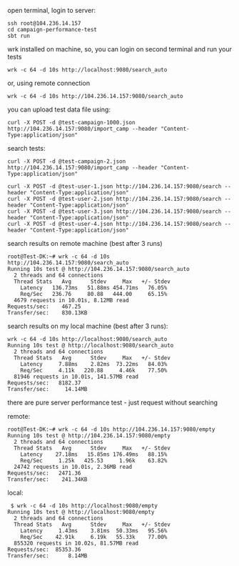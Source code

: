 open terminal, login to server:
```
ssh root@104.236.14.157
cd campaign-performance-test
sbt run
```

wrk installed on machine, so, you can login on second terminal and run your tests
```
wrk -c 64 -d 10s http://localhost:9080/search_auto
```

or, using remote connection
```
wrk -c 64 -d 10s http://104.236.14.157:9080/search_auto
```

you can upload test data file using:
```
curl -X POST -d @test-campaign-1000.json http://104.236.14.157:9080/import_camp --header "Content-Type:application/json"
```

search tests:
```
curl -X POST -d @test-campaign-2.json http://104.236.14.157:9080/import_camp --header "Content-Type:application/json"

curl -X POST -d @test-user-1.json http://104.236.14.157:9080/search --header "Content-Type:application/json"
curl -X POST -d @test-user-2.json http://104.236.14.157:9080/search --header "Content-Type:application/json"
curl -X POST -d @test-user-3.json http://104.236.14.157:9080/search --header "Content-Type:application/json"
curl -X POST -d @test-user-4.json http://104.236.14.157:9080/search --header "Content-Type:application/json"
```

search results on remote machine (best after 3 runs)
```
root@Test-DK:~# wrk -c 64 -d 10s http://104.236.14.157:9080/search_auto
Running 10s test @ http://104.236.14.157:9080/search_auto
  2 threads and 64 connections
  Thread Stats   Avg      Stdev     Max   +/- Stdev
    Latency   136.73ms   51.88ms 454.71ms   76.05%
    Req/Sec   236.76     80.88   444.00     65.15%
  4679 requests in 10.01s, 8.12MB read
Requests/sec:    467.25
Transfer/sec:    830.13KB
```

search results on my local machine (best after 3 runs):
```
wrk -c 64 -d 10s http://localhost:9080/search_auto
Running 10s test @ http://localhost:9080/search_auto
  2 threads and 64 connections
  Thread Stats   Avg      Stdev     Max   +/- Stdev
    Latency     7.88ms    2.82ms  73.22ms   84.03%
    Req/Sec     4.11k   220.88     4.46k    77.50%
  81946 requests in 10.01s, 141.57MB read
Requests/sec:   8182.37
Transfer/sec:     14.14MB
```

there are pure server performance test - just request without searching

remote:
```
root@Test-DK:~# wrk -c 64 -d 10s http://104.236.14.157:9080/empty
Running 10s test @ http://104.236.14.157:9080/empty
  2 threads and 64 connections
  Thread Stats   Avg      Stdev     Max   +/- Stdev
    Latency    27.18ms   15.85ms 176.49ms   88.15%
    Req/Sec     1.25k   425.53     1.96k    63.82%
  24742 requests in 10.01s, 2.36MB read
Requests/sec:   2471.36
Transfer/sec:    241.34KB
```

local:
```
 $ wrk -c 64 -d 10s http://localhost:9080/empty
Running 10s test @ http://localhost:9080/empty
  2 threads and 64 connections
  Thread Stats   Avg      Stdev     Max   +/- Stdev
    Latency     1.43ms    3.81ms  50.33ms   95.56%
    Req/Sec    42.91k     6.19k   55.33k    77.00%
  855320 requests in 10.02s, 81.57MB read
Requests/sec:  85353.36
Transfer/sec:      8.14MB
```
